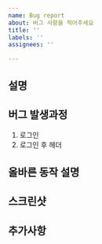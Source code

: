 ```yaml
---
name: Bug report
about: 버그 사항을 적어주세요
title: ''
labels: ''
assignees: ''

---
```


## 설명

## 버그 발생과정
1. 로그인
2. 로그인 후 헤더

## 올바른 동작 설명

## 스크린샷

## 추가사항
